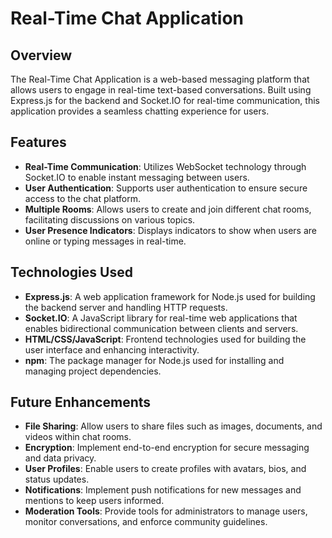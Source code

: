 # Real-Time Chat Application

## Overview
The Real-Time Chat Application is a web-based messaging platform that allows users to engage in real-time text-based conversations. Built using Express.js for the backend and Socket.IO for real-time communication, this application provides a seamless chatting experience for users.

## Features
- **Real-Time Communication**: Utilizes WebSocket technology through Socket.IO to enable instant messaging between users.
- **User Authentication**: Supports user authentication to ensure secure access to the chat platform.
- **Multiple Rooms**: Allows users to create and join different chat rooms, facilitating discussions on various topics.
- **User Presence Indicators**: Displays indicators to show when users are online or typing messages in real-time.

## Technologies Used
- **Express.js**: A web application framework for Node.js used for building the backend server and handling HTTP requests.
- **Socket.IO**: A JavaScript library for real-time web applications that enables bidirectional communication between clients and servers.
- **HTML/CSS/JavaScript**: Frontend technologies used for building the user interface and enhancing interactivity.
- **npm**: The package manager for Node.js used for installing and managing project dependencies.

## Future Enhancements
- **File Sharing**: Allow users to share files such as images, documents, and videos within chat rooms.
- **Encryption**: Implement end-to-end encryption for secure messaging and data privacy.
- **User Profiles**: Enable users to create profiles with avatars, bios, and status updates.
- **Notifications**: Implement push notifications for new messages and mentions to keep users informed.
- **Moderation Tools**: Provide tools for administrators to manage users, monitor conversations, and enforce community guidelines.



